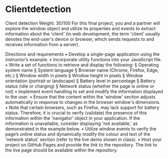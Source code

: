# Clientdetection

 Client detection Weight: 30/100
For this final project, you and a partner will explore the window object and utilize its properties
and events to extract information about the 'client' (in web development, the term 'client' usually
denotes the end-user's device or browser, which sends requests to and receives information from a
server).

Directions and requirements
• Develop a single-page application using the instructor’s example.
• Incorporate utility functions into your JavaScript file.
• Write a set of functions to retrieve and display the following:
§ Operating system name
§ System language
§ Browser name (Chrome, Firefox, Edge, etc.)
§ Window width in pixels
§ Window height in pixels
§ Window orientation (portrait or landscape)
§ Battery level in percentage
§ Battery status (idle or charging)
§ Network status (whether the page is online or not)
• Implement event handling to set and modify the information displayed to the user.
• Ensure that the content within the 'window' section adjusts automatically in response to
changes in the browser window's dimensions.
• Note that certain browsers, such as Firefox, may lack support for battery status. Therefore, it
is crucial to verify (validate) the presence of this information within the 'navigator' object in
your application. If the information is unavailable, consider displaying 'not available,' as
demonstrated in the example below.
• Utilize window events to verify the page’s online status and dynamically modify the colour and
text of the 'network status' section (refer to the live demo shown in class).
• Host your project on GitHub Pages and provide the link to the repository. The link to the live
page should be available within the repository.
